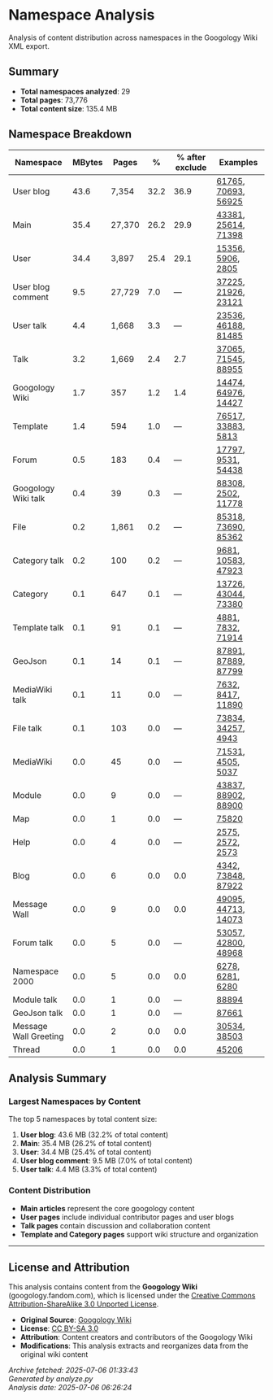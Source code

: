 # Namespace Analysis

Analysis of content distribution across namespaces in the Googology Wiki XML export.

## Summary

- **Total namespaces analyzed**: 29
- **Total pages**: 73,776
- **Total content size**: 135.4 MB

## Namespace Breakdown

| Namespace | MBytes | Pages | % | % after exclude | Examples |
|-----------|--------|-------|---|-----------------|----------|
| User blog | 43.6 | 7,354 | 32.2 | 36.9 | [61765](https://googology.fandom.com/?curid=61765), [70693](https://googology.fandom.com/?curid=70693), [56925](https://googology.fandom.com/?curid=56925) |
| Main | 35.4 | 27,370 | 26.2 | 29.9 | [43381](https://googology.fandom.com/?curid=43381), [25614](https://googology.fandom.com/?curid=25614), [71398](https://googology.fandom.com/?curid=71398) |
| User | 34.4 | 3,897 | 25.4 | 29.1 | [15356](https://googology.fandom.com/?curid=15356), [5906](https://googology.fandom.com/?curid=5906), [2805](https://googology.fandom.com/?curid=2805) |
| User blog comment | 9.5 | 27,729 | 7.0 | — | [37225](https://googology.fandom.com/?curid=37225), [21926](https://googology.fandom.com/?curid=21926), [23121](https://googology.fandom.com/?curid=23121) |
| User talk | 4.4 | 1,668 | 3.3 | — | [23536](https://googology.fandom.com/?curid=23536), [46188](https://googology.fandom.com/?curid=46188), [81485](https://googology.fandom.com/?curid=81485) |
| Talk | 3.2 | 1,669 | 2.4 | 2.7 | [37065](https://googology.fandom.com/?curid=37065), [71545](https://googology.fandom.com/?curid=71545), [88955](https://googology.fandom.com/?curid=88955) |
| Googology Wiki | 1.7 | 357 | 1.2 | 1.4 | [14474](https://googology.fandom.com/?curid=14474), [64976](https://googology.fandom.com/?curid=64976), [14427](https://googology.fandom.com/?curid=14427) |
| Template | 1.4 | 594 | 1.0 | — | [76517](https://googology.fandom.com/?curid=76517), [33883](https://googology.fandom.com/?curid=33883), [5813](https://googology.fandom.com/?curid=5813) |
| Forum | 0.5 | 183 | 0.4 | — | [17797](https://googology.fandom.com/?curid=17797), [9531](https://googology.fandom.com/?curid=9531), [54438](https://googology.fandom.com/?curid=54438) |
| Googology Wiki talk | 0.4 | 39 | 0.3 | — | [88308](https://googology.fandom.com/?curid=88308), [2502](https://googology.fandom.com/?curid=2502), [11778](https://googology.fandom.com/?curid=11778) |
| File | 0.2 | 1,861 | 0.2 | — | [85318](https://googology.fandom.com/?curid=85318), [73690](https://googology.fandom.com/?curid=73690), [85362](https://googology.fandom.com/?curid=85362) |
| Category talk | 0.2 | 100 | 0.2 | — | [9681](https://googology.fandom.com/?curid=9681), [10583](https://googology.fandom.com/?curid=10583), [47923](https://googology.fandom.com/?curid=47923) |
| Category | 0.1 | 647 | 0.1 | — | [13726](https://googology.fandom.com/?curid=13726), [43044](https://googology.fandom.com/?curid=43044), [73380](https://googology.fandom.com/?curid=73380) |
| Template talk | 0.1 | 91 | 0.1 | — | [4881](https://googology.fandom.com/?curid=4881), [7832](https://googology.fandom.com/?curid=7832), [71914](https://googology.fandom.com/?curid=71914) |
| GeoJson | 0.1 | 14 | 0.1 | — | [87891](https://googology.fandom.com/?curid=87891), [87889](https://googology.fandom.com/?curid=87889), [87799](https://googology.fandom.com/?curid=87799) |
| MediaWiki talk | 0.1 | 11 | 0.0 | — | [7632](https://googology.fandom.com/?curid=7632), [8417](https://googology.fandom.com/?curid=8417), [11890](https://googology.fandom.com/?curid=11890) |
| File talk | 0.1 | 103 | 0.0 | — | [73834](https://googology.fandom.com/?curid=73834), [34257](https://googology.fandom.com/?curid=34257), [4943](https://googology.fandom.com/?curid=4943) |
| MediaWiki | 0.0 | 45 | 0.0 | — | [71531](https://googology.fandom.com/?curid=71531), [4505](https://googology.fandom.com/?curid=4505), [5037](https://googology.fandom.com/?curid=5037) |
| Module | 0.0 | 9 | 0.0 | — | [43837](https://googology.fandom.com/?curid=43837), [88902](https://googology.fandom.com/?curid=88902), [88900](https://googology.fandom.com/?curid=88900) |
| Map | 0.0 | 1 | 0.0 | — | [75820](https://googology.fandom.com/?curid=75820) |
| Help | 0.0 | 4 | 0.0 | — | [2575](https://googology.fandom.com/?curid=2575), [2572](https://googology.fandom.com/?curid=2572), [2573](https://googology.fandom.com/?curid=2573) |
| Blog | 0.0 | 6 | 0.0 | 0.0 | [4342](https://googology.fandom.com/?curid=4342), [73848](https://googology.fandom.com/?curid=73848), [87922](https://googology.fandom.com/?curid=87922) |
| Message Wall | 0.0 | 9 | 0.0 | 0.0 | [49095](https://googology.fandom.com/?curid=49095), [44713](https://googology.fandom.com/?curid=44713), [14073](https://googology.fandom.com/?curid=14073) |
| Forum talk | 0.0 | 5 | 0.0 | — | [53057](https://googology.fandom.com/?curid=53057), [42800](https://googology.fandom.com/?curid=42800), [48968](https://googology.fandom.com/?curid=48968) |
| Namespace 2000 | 0.0 | 5 | 0.0 | 0.0 | [6278](https://googology.fandom.com/?curid=6278), [6281](https://googology.fandom.com/?curid=6281), [6280](https://googology.fandom.com/?curid=6280) |
| Module talk | 0.0 | 1 | 0.0 | — | [88894](https://googology.fandom.com/?curid=88894) |
| GeoJson talk | 0.0 | 1 | 0.0 | — | [87661](https://googology.fandom.com/?curid=87661) |
| Message Wall Greeting | 0.0 | 2 | 0.0 | 0.0 | [30534](https://googology.fandom.com/?curid=30534), [38503](https://googology.fandom.com/?curid=38503) |
| Thread | 0.0 | 1 | 0.0 | 0.0 | [45206](https://googology.fandom.com/?curid=45206) |

## Analysis Summary

### Largest Namespaces by Content
The top 5 namespaces by total content size:

1. **User blog**: 43.6 MB (32.2% of total content)
2. **Main**: 35.4 MB (26.2% of total content)
3. **User**: 34.4 MB (25.4% of total content)
4. **User blog comment**: 9.5 MB (7.0% of total content)
5. **User talk**: 4.4 MB (3.3% of total content)

### Content Distribution
- **Main articles** represent the core googology content
- **User pages** include individual contributor pages and user blogs
- **Talk pages** contain discussion and collaboration content
- **Template and Category pages** support wiki structure and organization

---

## License and Attribution

This analysis contains content from the **Googology Wiki** (googology.fandom.com), which is licensed under the [Creative Commons Attribution-ShareAlike 3.0 Unported License](https://creativecommons.org/licenses/by-sa/3.0/).

- **Original Source**: [Googology Wiki](https://googology.fandom.com)
- **License**: [CC BY-SA 3.0](https://creativecommons.org/licenses/by-sa/3.0/)
- **Attribution**: Content creators and contributors of the Googology Wiki
- **Modifications**: This analysis extracts and reorganizes data from the original wiki content

*Archive fetched: 2025-07-06 01:33:43*  
*Generated by analyze.py*  
*Analysis date: 2025-07-06 06:26:24*
